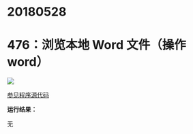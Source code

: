 # 20180528

# 476：浏览本地 Word 文件（操作 word）

<img src="http://image.renkaigis.com/keepcoding/2018052801.png">

<a href="https://github.com/renkaigis/KeepCoding/tree/master/2018/05/28" target="_blank">参见程序源代码</a>

**运行结果：**

无